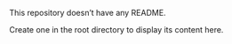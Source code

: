 This repository doesn’t have any README.

Create one in the root directory to display its content here.